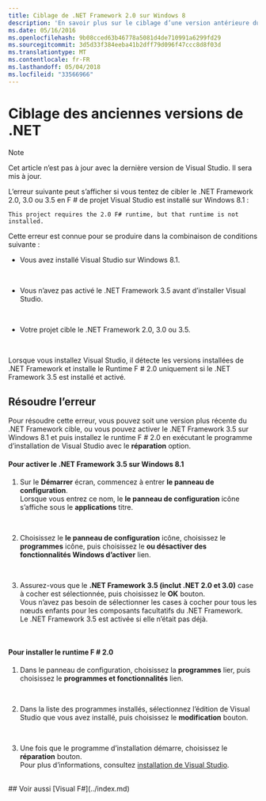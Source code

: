 ```yaml
---
title: Ciblage de .NET Framework 2.0 sur Windows 8
description: 'En savoir plus sur le ciblage d’une version antérieure du .NET Framework lors de l’utilisation de F #.'
ms.date: 05/16/2016
ms.openlocfilehash: 9b08cced63b46778a5081d4de710991a6299fd29
ms.sourcegitcommit: 3d5d33f384eeba41b2dff79d096f47ccc8d8f03d
ms.translationtype: MT
ms.contentlocale: fr-FR
ms.lasthandoff: 05/04/2018
ms.locfileid: "33566966"
---
```

# <a name="targeting-older-versions-of-net"></a>Ciblage des anciennes versions de .NET

> [!NOTE]
Cet article n’est pas à jour avec la dernière version de Visual Studio.  Il sera mis à jour.

L’erreur suivante peut s’afficher si vous tentez de cibler le .NET Framework 2.0, 3.0 ou 3.5 en F # de projet Visual Studio est installé sur Windows 8.1 : 

```
This project requires the 2.0 F# runtime, but that runtime is not installed.
```

Cette erreur est connue pour se produire dans la combinaison de conditions suivante :


- Vous avez installé Visual Studio sur Windows 8.1.
<br />

- Vous n’avez pas activé le .NET Framework 3.5 avant d’installer Visual Studio.
<br />

- Votre projet cible le .NET Framework 2.0, 3.0 ou 3.5.
<br />

Lorsque vous installez Visual Studio, il détecte les versions installées de .NET Framework et installe le Runtime F # 2.0 uniquement si le .NET Framework 3.5 est installé et activé.


## <a name="resolving-the-error"></a>Résoudre l’erreur
Pour résoudre cette erreur, vous pouvez soit une version plus récente du .NET Framework cible, ou vous pouvez activer le .NET Framework 3.5 sur Windows 8.1 et puis installez le runtime F # 2.0 en exécutant le programme d’installation de Visual Studio avec le **réparation** option.


#### <a name="to-enable-the-net-framework-35-on-windows-81"></a>Pour activer le .NET Framework 3.5 sur Windows 8.1

1. Sur le **Démarrer** écran, commencez à entrer **le panneau de configuration**.
<br />  Lorsque vous entrez ce nom, le **le panneau de configuration** icône s’affiche sous le **applications** titre.
<br />

2. Choisissez le **le panneau de configuration** icône, choisissez le **programmes** icône, puis choisissez le **ou désactiver des fonctionnalités Windows d’activer** lien.
<br />

3. Assurez-vous que le **.NET Framework 3.5 (inclut .NET 2.0 et 3.0)** case à cocher est sélectionnée, puis choisissez le **OK** bouton.
<br />  Vous n’avez pas besoin de sélectionner les cases à cocher pour tous les nœuds enfants pour les composants facultatifs du .NET Framework.
<br />  Le .NET Framework 3.5 est activée si elle n’était pas déjà.
<br />


#### <a name="to-install-the-f-20-runtime"></a>Pour installer le runtime F # 2.0

1. Dans le panneau de configuration, choisissez la **programmes** lier, puis choisissez le **programmes et fonctionnalités** lien.
<br />

2. Dans la liste des programmes installés, sélectionnez l’édition de Visual Studio que vous avez installé, puis choisissez le **modification** bouton.
<br />

3. Une fois que le programme d’installation démarre, choisissez le **réparation** bouton.
<br />  Pour plus d’informations, consultez [installation de Visual Studio](https://msdn.microsoft.com/library/e2h7fzkw.aspx).
<br />
## <a name="see-also"></a>Voir aussi
[Visual F#](../index.md)
